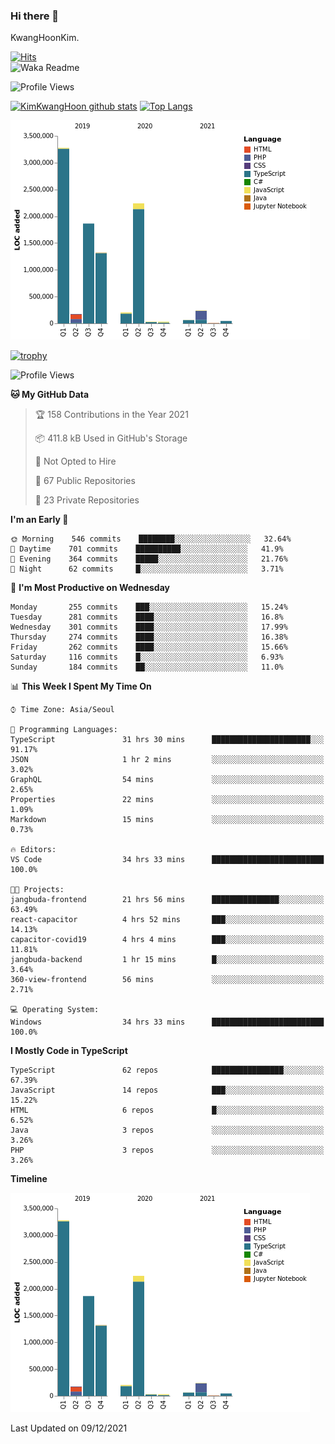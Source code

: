 ### Hi there 👋

KwangHoonKim.

[![Hits](https://hits.seeyoufarm.com/api/count/incr/badge.svg?url=https%3A%2F%2Fgithub.com%2Frhkdgns95)](https://hits.seeyoufarm.com)  
![Waka Readme](https://github.com/rhkdgns95/rhkdgns95/workflows/Waka%20Readme/badge.svg)

![Profile Views](http://img.shields.io/badge/Profile%20Views-0-blue)

[![KimKwangHoon github stats](https://github-readme-stats.vercel.app/api?username=rhkdgns95&show_icons=true)](https://github.com/rhkdgns95/github-readme-stats)   [![Top Langs](https://github-readme-stats.vercel.app/api/top-langs/?username=rhkdgns95&layout=compact)](https://github.com/rhkdgns95/github-readme-stats)   


![Chart not found](https://raw.githubusercontent.com/rhkdgns95/rhkdgns95/master/charts/bar_graph.png) 

[![trophy](https://github-profile-trophy.vercel.app/?username=rhkdgns95)](https://github.com/rhkdgns95/github-profile-trophy)

<!--START_SECTION:waka-->
![Profile Views](http://img.shields.io/badge/Profile%20Views-0-blue)

**🐱 My GitHub Data** 

> 🏆 158 Contributions in the Year 2021
 > 
> 📦 411.8 kB Used in GitHub's Storage 
 > 
> 🚫 Not Opted to Hire
 > 
> 📜 67 Public Repositories 
 > 
> 🔑 23 Private Repositories  
 > 
**I'm an Early 🐤** 

```text
🌞 Morning    546 commits    ████████░░░░░░░░░░░░░░░░░   32.64% 
🌆 Daytime    701 commits    ██████████░░░░░░░░░░░░░░░   41.9% 
🌃 Evening    364 commits    █████░░░░░░░░░░░░░░░░░░░░   21.76% 
🌙 Night      62 commits     █░░░░░░░░░░░░░░░░░░░░░░░░   3.71%

```
📅 **I'm Most Productive on Wednesday** 

```text
Monday       255 commits    ███░░░░░░░░░░░░░░░░░░░░░░   15.24% 
Tuesday      281 commits    ████░░░░░░░░░░░░░░░░░░░░░   16.8% 
Wednesday    301 commits    ████░░░░░░░░░░░░░░░░░░░░░   17.99% 
Thursday     274 commits    ████░░░░░░░░░░░░░░░░░░░░░   16.38% 
Friday       262 commits    ████░░░░░░░░░░░░░░░░░░░░░   15.66% 
Saturday     116 commits    █░░░░░░░░░░░░░░░░░░░░░░░░   6.93% 
Sunday       184 commits    ██░░░░░░░░░░░░░░░░░░░░░░░   11.0%

```


📊 **This Week I Spent My Time On** 

```text
⌚︎ Time Zone: Asia/Seoul

💬 Programming Languages: 
TypeScript               31 hrs 30 mins      ██████████████████████░░░   91.17% 
JSON                     1 hr 2 mins         ░░░░░░░░░░░░░░░░░░░░░░░░░   3.02% 
GraphQL                  54 mins             ░░░░░░░░░░░░░░░░░░░░░░░░░   2.65% 
Properties               22 mins             ░░░░░░░░░░░░░░░░░░░░░░░░░   1.09% 
Markdown                 15 mins             ░░░░░░░░░░░░░░░░░░░░░░░░░   0.73%

🔥 Editors: 
VS Code                  34 hrs 33 mins      █████████████████████████   100.0%

🐱‍💻 Projects: 
jangbuda-frontend        21 hrs 56 mins      ███████████████░░░░░░░░░░   63.49% 
react-capacitor          4 hrs 52 mins       ███░░░░░░░░░░░░░░░░░░░░░░   14.13% 
capacitor-covid19        4 hrs 4 mins        ███░░░░░░░░░░░░░░░░░░░░░░   11.81% 
jangbuda-backend         1 hr 15 mins        █░░░░░░░░░░░░░░░░░░░░░░░░   3.64% 
360-view-frontend        56 mins             ░░░░░░░░░░░░░░░░░░░░░░░░░   2.71%

💻 Operating System: 
Windows                  34 hrs 33 mins      █████████████████████████   100.0%

```

**I Mostly Code in TypeScript** 

```text
TypeScript               62 repos            ████████████████░░░░░░░░░   67.39% 
JavaScript               14 repos            ███░░░░░░░░░░░░░░░░░░░░░░   15.22% 
HTML                     6 repos             █░░░░░░░░░░░░░░░░░░░░░░░░   6.52% 
Java                     3 repos             ░░░░░░░░░░░░░░░░░░░░░░░░░   3.26% 
PHP                      3 repos             ░░░░░░░░░░░░░░░░░░░░░░░░░   3.26%

```


**Timeline**

![Chart not found](https://raw.githubusercontent.com/rhkdgns95/rhkdgns95/master/charts/bar_graph.png) 


 Last Updated on 09/12/2021
<!--END_SECTION:waka-->
